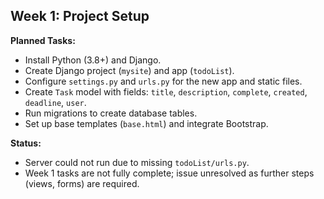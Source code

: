 ## Week 1: Project Setup

**Planned Tasks:**
- Install Python (3.8+) and Django.
- Create Django project (`mysite`) and app (`todoList`).
- Configure `settings.py` and `urls.py` for the new app and static files.
- Create `Task` model with fields: `title`, `description`, `complete`, `created`, `deadline`, `user`.
- Run migrations to create database tables.
- Set up base templates (`base.html`) and integrate Bootstrap.

**Status:**
- Server could not run due to missing `todoList/urls.py`.
- Week 1 tasks are not fully complete; issue unresolved as further steps (views, forms) are required.
